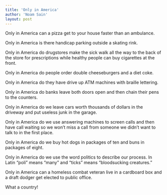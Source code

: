 ```yaml
---
title: 'Only in America'
author: 'Noam Sain'
layout: post
---
```


Only in America can a pizza get to your house faster than an ambulance.

Only in America is there handicap parking outside a skating rink.

Only in America do drugstores make the sick walk all the way to the back of the store for prescriptions while healthy people can buy cigarettes at the front.

Only in America do people order double cheeseburgers and a diet coke.

Only in America do they have drive up ATM machines with braille lettering.

Only in America do banks leave both doors open and then chain their pens to the counters.

Only in America do we leave cars worth thousands of dollars in the driveway and put useless junk in the garage.

Only in America do we use answering machines to screen calls and then have call waiting so we won’t miss a call from someone we didn’t want to talk to in the first place.

Only in America do we buy hot dogs in packages of ten and buns in packages of eight.

Only in America do we use the word politics to describe our process. In Latin “poli” means “many” and “ticks” means “bloodsucking creatures.”

Only in America can a homeless combat veteran live in a cardboard box and a draft dodger get elected to public office.

What a country!

